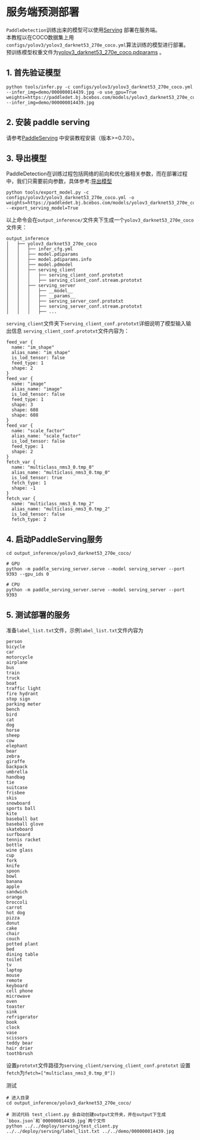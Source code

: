 # 服务端预测部署

`PaddleDetection`训练出来的模型可以使用[Serving](https://github.com/PaddlePaddle/Serving) 部署在服务端。  
本教程以在COCO数据集上用`configs/yolov3/yolov3_darknet53_270e_coco.yml`算法训练的模型进行部署。  
预训练模型权重文件为[yolov3_darknet53_270e_coco.pdparams](https://paddledet.bj.bcebos.com/models/yolov3_darknet53_270e_coco.pdparams) 。

## 1. 首先验证模型
```
python tools/infer.py -c configs/yolov3/yolov3_darknet53_270e_coco.yml --infer_img=demo/000000014439.jpg -o use_gpu=True weights=https://paddledet.bj.bcebos.com/models/yolov3_darknet53_270e_coco.pdparams --infer_img=demo/000000014439.jpg
```

## 2. 安装 paddle serving
请参考[PaddleServing](https://github.com/PaddlePaddle/Serving/tree/v0.7.0) 中安装教程安装（版本>=0.7.0）。

## 3. 导出模型
PaddleDetection在训练过程包括网络的前向和优化器相关参数，而在部署过程中，我们只需要前向参数，具体参考:[导出模型](https://github.com/PaddlePaddle/PaddleDetection/blob/release/2.6/deploy/EXPORT_MODEL.md)

```
python tools/export_model.py -c configs/yolov3/yolov3_darknet53_270e_coco.yml -o weights=https://paddledet.bj.bcebos.com/models/yolov3_darknet53_270e_coco.pdparams --export_serving_model=True
```

以上命令会在`output_inference/`文件夹下生成一个`yolov3_darknet53_270e_coco`文件夹：
```
output_inference
│   ├── yolov3_darknet53_270e_coco
│   │   ├── infer_cfg.yml
│   │   ├── model.pdiparams
│   │   ├── model.pdiparams.info
│   │   ├── model.pdmodel
│   │   ├── serving_client
│   │   │   ├── serving_client_conf.prototxt
│   │   │   ├── serving_client_conf.stream.prototxt
│   │   ├── serving_server
│   │   │   ├── __model__
│   │   │   ├── __params__
│   │   │   ├── serving_server_conf.prototxt
│   │   │   ├── serving_server_conf.stream.prototxt
│   │   │   ├── ...
```

`serving_client`文件夹下`serving_client_conf.prototxt`详细说明了模型输入输出信息
`serving_client_conf.prototxt`文件内容为：
```
feed_var {
  name: "im_shape"
  alias_name: "im_shape"
  is_lod_tensor: false
  feed_type: 1
  shape: 2
}
feed_var {
  name: "image"
  alias_name: "image"
  is_lod_tensor: false
  feed_type: 1
  shape: 3
  shape: 608
  shape: 608
}
feed_var {
  name: "scale_factor"
  alias_name: "scale_factor"
  is_lod_tensor: false
  feed_type: 1
  shape: 2
}
fetch_var {
  name: "multiclass_nms3_0.tmp_0"
  alias_name: "multiclass_nms3_0.tmp_0"
  is_lod_tensor: true
  fetch_type: 1
  shape: -1
}
fetch_var {
  name: "multiclass_nms3_0.tmp_2"
  alias_name: "multiclass_nms3_0.tmp_2"
  is_lod_tensor: false
  fetch_type: 2
```

## 4. 启动PaddleServing服务

```
cd output_inference/yolov3_darknet53_270e_coco/

# GPU
python -m paddle_serving_server.serve --model serving_server --port 9393 --gpu_ids 0

# CPU
python -m paddle_serving_server.serve --model serving_server --port 9393
```

## 5. 测试部署的服务
准备`label_list.txt`文件，示例`label_list.txt`文件内容为
```
person
bicycle
car
motorcycle
airplane
bus
train
truck
boat
traffic light
fire hydrant
stop sign
parking meter
bench
bird
cat
dog
horse
sheep
cow
elephant
bear
zebra
giraffe
backpack
umbrella
handbag
tie
suitcase
frisbee
skis
snowboard
sports ball
kite
baseball bat
baseball glove
skateboard
surfboard
tennis racket
bottle
wine glass
cup
fork
knife
spoon
bowl
banana
apple
sandwich
orange
broccoli
carrot
hot dog
pizza
donut
cake
chair
couch
potted plant
bed
dining table
toilet
tv
laptop
mouse
remote
keyboard
cell phone
microwave
oven
toaster
sink
refrigerator
book
clock
vase
scissors
teddy bear
hair drier
toothbrush
```

设置`prototxt`文件路径为`serving_client/serving_client_conf.prototxt`
设置`fetch`为`fetch=["multiclass_nms3_0.tmp_0"])`

测试
```
# 进入目录
cd output_inference/yolov3_darknet53_270e_coco/

# 测试代码 test_client.py 会自动创建output文件夹，并在output下生成`bbox.json`和`000000014439.jpg`两个文件
python ../../deploy/serving/test_client.py ../../deploy/serving/label_list.txt ../../demo/000000014439.jpg
```
